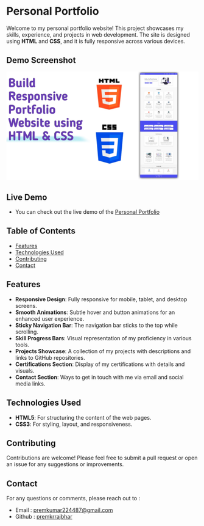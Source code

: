 # Personal Portfolio

Welcome to my personal portfolio website! This project showcases my skills, experience, and projects in web development. The site is designed using **HTML** and **CSS**, and it is fully responsive across various devices.

## Demo Screenshot

![Screenshot of Project](assets/screenshot/screenshot.jpg)

## Live Demo

- You can check out the live demo of the [Personal Portfolio]()

## Table of Contents

- [Features](#features)
- [Technologies Used](#technologies-used)
- [Contributing](#contributing)
- [Contact](#contact)

## Features

- **Responsive Design**: Fully responsive for mobile, tablet, and desktop screens.
- **Smooth Animations**: Subtle hover and button animations for an enhanced user experience.
- **Sticky Navigation Bar**: The navigation bar sticks to the top while scrolling.
- **Skill Progress Bars**: Visual representation of my proficiency in various tools.
- **Projects Showcase**: A collection of my projects with descriptions and links to GitHub repositories.
- **Certifications Section**: Display of my certifications with details and visuals.
- **Contact Section**: Ways to get in touch with me via email and social media links.

## Technologies Used

- **HTML5**: For structuring the content of the web pages.
- **CSS3**: For styling, layout, and responsiveness.

## Contributing

Contributions are welcome! Please feel free to submit a pull request or open an issue for any suggestions or improvements.

## Contact

For any questions or comments, please reach out to :

- Email : [premkumar224487@gmail.com](mailto:premkumar224487@gmail.com)
- Github : [premkrrajbhar](https://github.com/premkrrajbhar)
